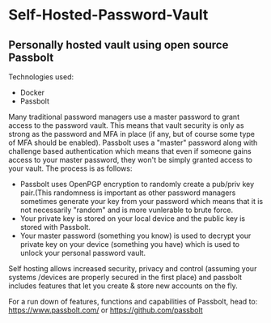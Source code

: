 # Self-Hosted-Password-Vault
Personally hosted vault using open source Passbolt
---
Technologies used:
- Docker
- Passbolt

Many traditional password managers use a master password  to grant access to the password vault. This means that vault security is only as strong as the password and MFA in place (if any, but of course some type of MFA should be enabled). Passbolt uses a "master" password along with challenge based authentication which means that even if someone gains access to your master password, they won't be simply granted access to your vault. The process is as follows:
- Passbolt uses OpenPGP encryption to randomly create a pub/priv key pair.(This randomness is important as other password managers sometimes generate your key from your password which means that it is not necessarily "random" and is more vunlerable to brute force.
- Your private key is stored on your local device and the public key is stored with Passbolt.
- Your master password (something you know) is used to decrypt your private key on your device (something you have) which is used to unlock your personal password vault.

Self hosting allows increased security, privacy and control (assuming your systems /devices are properly secured in the first place) and passbolt includes features that let you create & store new accounts on the fly.


For a run down of features, functions and capabilities of Passbolt, head to: https://www.passbolt.com/ or https://github.com/passbolt 

